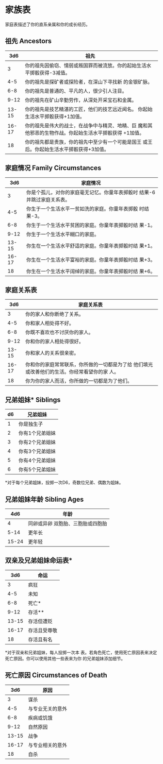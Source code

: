 # 家族表

家庭表描述了你的直系亲属和你的成长经历。

## 祖先 Ancestors

<table>
<thead>
<tr class="header">
<th>3d6</th>
<th>祖先</th>
</tr>
</thead>
<tbody>
<tr class="odd">
<td>3</td>
<td>你的祖先因偷窃、懦弱或叛国罪而被流放。你的起始生活水平掷骰获得-3减值。</td>
</tr>
<tr class="even">
<td>4-5</td>
<td>你的祖先是探矿者或探险者，在深山下寻找新 的金银矿脉。</td>
</tr>
<tr class="odd">
<td>6-8</td>
<td>你的祖先是普通的、平凡的人，很少引人注目。</td>
</tr>
<tr class="even">
<td>9-12</td>
<td>你的祖先在矿山辛勤劳作，从深处开采宝石和金属。</td>
</tr>
<tr class="odd">
<td>13-15</td>
<td>你的祖先是技艺精湛的工匠，他们的技艺远近闻名。
你起始生活水平掷骰获得+1加值。</td>
</tr>
<tr class="even">
<td>16-17</td>
<td>你的祖先是伟大的战士，在战争中与精灵、地精、巨
魔和其他邪恶的生物作战。你起始生活水平掷骰获得 +1加值。</td>
</tr>
<tr class="odd">
<td>18</td>
<td>你的祖先都是贵族，你的祖先中至少有一个可能是国王
或王后。你起始生活水平掷骰获得+3加值。</td>
</tr>
</tbody>
</table>

## 家庭情况 Family Circumstances

<table>
<thead>
<tr class="header">
<th>3d6</th>
<th>家庭情况</th>
</tr>
</thead>
<tbody>
<tr class="odd">
<td>3</td>
<td>你是个孤儿，对你的家庭毫无记忆。你童年表掷骰时
结果-6并跳过家庭关系表。</td>
</tr>
<tr class="even">
<td>4-5</td>
<td>你生于一个生活水平一贫如洗的家庭。你童年表掷骰 时结果-3。</td>
</tr>
<tr class="odd">
<td>6-8</td>
<td>你生于一个生活水平贫困的家庭。你童年表掷骰时结 果-1。</td>
</tr>
<tr class="even">
<td>9-12</td>
<td>你生于一个生活水平糊口的家庭。</td>
</tr>
<tr class="odd">
<td>13-15</td>
<td>你生在一个生活水平舒适的家庭。你童年表掷骰时结 果+1。</td>
</tr>
<tr class="even">
<td>16-17</td>
<td>你生在一个生活水平富裕的家庭。你童年表掷骰时结 果+3。</td>
</tr>
<tr class="odd">
<td>18</td>
<td>你生在一个生活水平阔绰的家庭。你童年表掷骰时结 果+6。</td>
</tr>
</tbody>
</table>

## 家庭关系表

<table>
<thead>
<tr class="header">
<th>3d6</th>
<th>家庭关系表</th>
</tr>
</thead>
<tbody>
<tr class="odd">
<td>3</td>
<td>你的家人和你断绝了关系。</td>
</tr>
<tr class="even">
<td>4-5</td>
<td>你和家人相处得不好。</td>
</tr>
<tr class="odd">
<td>6-8</td>
<td>你既不喜欢也不讨厌你的家人。</td>
</tr>
<tr class="even">
<td>9-12</td>
<td>你和你的家人相处得很好。</td>
</tr>
<tr class="odd">
<td>13-15</td>
<td>你和家人的关系很亲密。</td>
</tr>
<tr class="even">
<td>16-17</td>
<td>你和你的家庭常常联系，你所做的一切都是为了给
他们填光或改善他们的生活。你经常看望你的家 人。</td>
</tr>
<tr class="odd">
<td>18</td>
<td>你为你的家人而活，你所做的一切都是为了他们。</td>
</tr>
</tbody>
</table>

## 兄弟姐妹\* Siblings

<table>
<thead>
<tr class="header">
<th>d6</th>
<th>兄弟姐妹</th>
</tr>
</thead>
<tbody>
<tr class="odd">
<td>1</td>
<td>你是独生子</td>
</tr>
<tr class="even">
<td>2</td>
<td>你有1个兄弟姐妹</td>
</tr>
<tr class="odd">
<td>3</td>
<td>你有2个兄弟姐妹</td>
</tr>
<tr class="even">
<td>4</td>
<td>你有3个兄弟姐妹</td>
</tr>
<tr class="odd">
<td>5</td>
<td>你有4个兄弟姐妹</td>
</tr>
<tr class="even">
<td>6</td>
<td>你有5个兄弟姐妹</td>
</tr>
</tbody>
</table>

\*对于每个兄弟姐妹，投掷一次D6，奇数位兄弟、偶数为姐妹。

## 兄弟姐妹年龄 Sibling Ages

<table>
<thead>
<tr class="header">
<th>4d6</th>
<th>年龄</th>
</tr>
</thead>
<tbody>
<tr class="odd">
<td>4</td>
<td>同卵或异卵 双胞胎、三胞胎或四胞胎</td>
</tr>
<tr class="even">
<td>5-14</td>
<td>更年长</td>
</tr>
<tr class="odd">
<td>15-24</td>
<td>更年轻</td>
</tr>
</tbody>
</table>

## 双亲及兄弟姐妹命运表\*

<table>
<thead>
<tr class="header">
<th>3d6</th>
<th>命运</th>
</tr>
</thead>
<tbody>
<tr class="odd">
<td>3</td>
<td>疯狂</td>
</tr>
<tr class="even">
<td>4-5</td>
<td>未知</td>
</tr>
<tr class="odd">
<td>6-8</td>
<td>死亡*</td>
</tr>
<tr class="even">
<td>9-12</td>
<td>存活**</td>
</tr>
<tr class="odd">
<td>13-15</td>
<td>存活但遭贬</td>
</tr>
<tr class="even">
<td>16-17</td>
<td>存活且受尊敬</td>
</tr>
<tr class="odd">
<td>18</td>
<td>存活且有名</td>
</tr>
</tbody>
</table>

\*对于双亲和兄弟姐妹，每人投掷一次本
表。若角色死亡，使用死亡原因表来决定
死亡原因。你可以使用其他一些表来为你 的兄弟姐妹添加细节。

## 死亡原因 Circumstances of Death

<table>
<thead>
<tr class="header">
<th>3d6</th>
<th>原因</th>
</tr>
</thead>
<tbody>
<tr class="odd">
<td>3</td>
<td>谋杀</td>
</tr>
<tr class="even">
<td>4-5</td>
<td>与专业无关的意外</td>
</tr>
<tr class="odd">
<td>6-8</td>
<td>疾病或饥饿</td>
</tr>
<tr class="even">
<td>9-12</td>
<td>自然原因</td>
</tr>
<tr class="odd">
<td>13-15</td>
<td>战争</td>
</tr>
<tr class="even">
<td>16-17</td>
<td>与专业相关的意外</td>
</tr>
<tr class="odd">
<td>18</td>
<td>自杀</td>
</tr>
</tbody>
</table>
